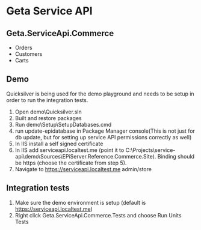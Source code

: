 # Geta Service API

## Geta.ServiceApi.Commerce

* Orders
* Customers
* Carts


## Demo
Quicksilver is being used for the demo playground and needs to be setup in order to run the integration tests.

1. Open demo\Quicksilver.sln
2. Built and restore packages
3. Run demo\Setup\SetupDatabases.cmd
4. run update-epidatabase in Package Manager console(This is not just for db update, but for setting up service API permissions correctly as well)
5. In IIS install a self signed certificate
6. In IIS add serviceapi.localtest.me (point it to C:\Projects\service-api\demo\Sources\EPiServer.Reference.Commerce.Site). Binding should be https (choose the certificate from step 5).
7. Navigate to https://serviceapi.localtest.me admin/store


## Integration tests

1. Make sure the demo environment is setup (default is https://serviceapi.localtest.me)
2. Right click Geta.ServiceApi.Commerce.Tests and choose Run Units Tests
